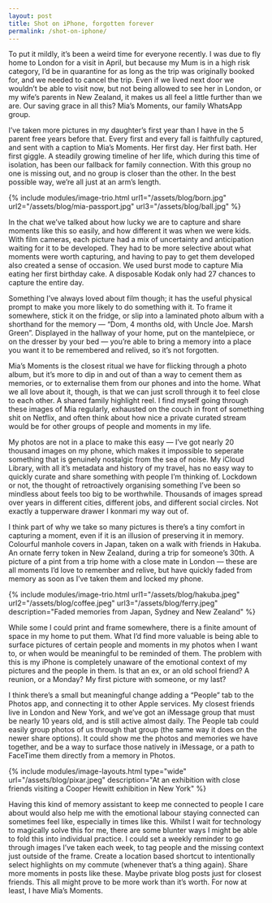 ```yaml
---
layout: post
title: Shot on iPhone, forgotten forever
permalink: /shot-on-iphone/
---
```


To put it mildly, it’s been a weird time for everyone recently. I was due to fly home to London for a visit in April, but because my Mum is in a high risk category, I’d be in quarantine for as long as the trip was originally booked for, and we needed to cancel the trip. Even if we lived next door we wouldn’t be able to visit now, but not being allowed to see her in London, or my wife’s parents in New Zealand, it makes us all feel a little further than we are. Our saving grace in all this? Mia’s Moments, our family WhatsApp group.

I’ve taken more pictures in my daughter’s first year than I have in the 5 parent free years before that. Every first and every fall is faithfully captured, and sent with a caption to Mia’s Moments. Her first day. Her first bath. Her first giggle. A steadily growing timeline of her life, which during this time of isolation, has been our fallback for family connection. With this group no one is missing out, and no group is closer than the other. In the best possible way, we’re all just at an arm’s length.

{% include modules/image-trio.html url1="/assets/blog/born.jpg" url2="/assets/blog/mia-passport.jpg" url3="/assets/blog/ball.jpg" %}

In the chat we’ve talked about how lucky we are to capture and share moments like this so easily, and how different it was when we were kids. With film cameras, each picture had a mix of uncertainty and anticipation waiting for it to be developed. They had to be more selective about what moments were worth capturing, and having to pay to get them developed also created a sense of occasion. We used burst mode to capture Mia eating her first birthday cake. A disposable Kodak only had 27 chances to capture the entire day.

Something I’ve always loved about film though; it has the useful physical prompt to make you more likely to do something with it. To frame it somewhere, stick it on the fridge, or slip into a laminated photo album with a shorthand for the memory — “Dom, 4 months old, with Uncle Joe. Marsh Green”. Displayed in the hallway of your home, put on the mantelpiece, or on the dresser by your bed — you’re able to bring a memory into a place you want it to be remembered and relived, so it’s not forgotten.

Mia’s Moments is the closest ritual we have for flicking through a photo album, but it’s more to dip in and out of than a way to cement them as memories, or to externalise them from our phones and into the home. What we all love about it, though, is that we can just scroll through it to feel close to each other. A shared family highlight reel. I find myself going through these images of Mia regularly, exhausted on the couch in front of something shit on Netflix, and often think about how nice a private curated stream would be for other groups of people and moments in my life.

My photos are not in a place to make this easy — I’ve got nearly 20 thousand images on my phone, which makes it impossible to seperate something that is genuinely nostalgic from the sea of noise. My iCloud Library, with all it’s metadata and history of my travel, has no easy way to quickly curate and share something with people I’m thinking of. Lockdown or not, the thought of retroactively organising something I’ve been so mindless about feels too big to be worthwhile. Thousands of images spread over years in different cities, different jobs, and different social circles. Not exactly a tupperware drawer I konmari my way out of.

I think part of why we take so many pictures is there’s a tiny comfort in capturing a moment, even if it is an illusion of preserving it in memory. Colourful manhole covers in Japan, taken on a walk with friends in Hakuba. An ornate ferry token in New Zealand, during a trip for someone’s 30th. A picture of a pint from a trip home with a close mate in London — these are all moments I’d love to remember and relive, but have quickly faded from memory as soon as I’ve taken them and locked my phone.

{% include modules/image-trio.html url1="/assets/blog/hakuba.jpeg" url2="/assets/blog/coffee.jpeg" url3="/assets/blog/ferry.jpeg" description="Faded memories from Japan, Sydney and New Zealand" %}

While some I could print and frame somewhere, there is a finite amount of space in my home to put them. What I’d find more valuable is being able to surface pictures of certain people and moments in my photos when I want to, or when would be meaningful to be reminded of them. The problem with this is my iPhone is completely unaware of the emotional context of my pictures and the people in them. Is that an ex, or an old school friend? A reunion, or a Monday? My first picture with someone, or my last?

I think there’s a small but meaningful change adding a “People” tab to the Photos app, and connecting it to other Apple services. My closest friends live in London and New York, and we’ve got an iMessage group that must be nearly 10 years old, and is still active almost daily. The People tab could easily group photos of us through that group (the same way it does on the newer share options). It could show me the photos and memories we have together, and be a way to surface those natively in iMessage, or a path to FaceTime them directly from a memory in Photos.

{% include modules/image-layouts.html type="wide" url="/assets/blog/pixar.jpeg" description="At an exhibition with close friends visiting a Cooper Hewitt exhibition in New York" %}

Having this kind of memory assistant to keep me connected to people I care about would also help me with the emotional labour staying connected can sometimes feel like, especially in times like this. Whilst I wait for technology to magically solve this for me, there are some blunter ways I might be able to fold this into individual practice. I could set a weekly reminder to go through images I’ve taken each week, to tag people and the missing context just outside of the frame. Create a location based shortcut to intentionally select highlights on my commute (whenever that’s a thing again). Share more moments in posts like these. Maybe private blog posts just for closest friends. This all might prove to be more work than it’s worth. For now at least, I have Mia’s Moments.
